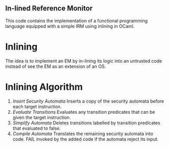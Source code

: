 ## In-lined Reference Monitor
This code contains the implementation of a functional programming language equipped with a simple IRM using inlining in OCaml.

# Inlining
The idea is to implement an EM by in-lining its logic into an untrusted code instead of see the EM as an extension of an OS. 

# Inlining Algorithm
1. *Insert Security Automata*
    Inserts a copy of the security automata before each target instruction. 
2. *Evaluate Transitions*
    Evaluates any transition predicates that can be given the target instruction. 
3. *Simplify Automata*
    Deletes transitions labelled by transition predicates that evaluated to false. 
4. *Compile Automata*
    Translates the remaining security automata into code. FAIL invoked by the added code if the automata reject its input. 
